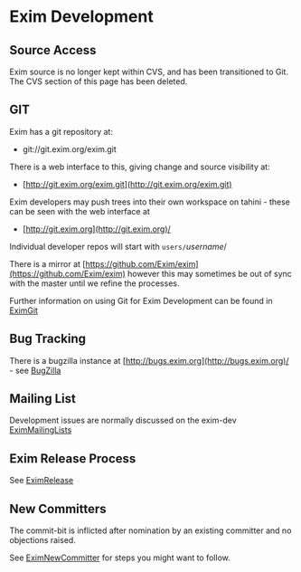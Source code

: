 
Exim Development
================

Source Access
-------------

Exim source is no longer kept within CVS, and has been transitioned to
Git. The CVS section of this page has been deleted.

GIT
---

Exim has a git repository at:
-   git://git.exim.org/exim.git

There is a web interface to this, giving change and source visibility
at:
-   [http://git.exim.org/exim.git](http://git.exim.org/exim.git)

Exim developers may push trees into their own workspace on tahini -
these can be seen with the web interface at
-   [http://git.exim.org](http://git.exim.org)/

Individual developer repos will start with `users/`*username*/

There is a mirror at
[https://github.com/Exim/exim](https://github.com/Exim/exim) however
this may sometimes be out of sync with the master until we refine the
processes.

Further information on using Git for Exim Development can be found in
[EximGit](EximGit)

Bug Tracking
------------

There is a bugzilla instance at
[http://bugs.exim.org](http://bugs.exim.org)/ - see
[BugZilla](BugZilla)

Mailing List
------------

Development issues are normally discussed on the exim-dev
[EximMailingLists](EximMailingLists)

Exim Release Process
--------------------

See [EximRelease](EximRelease)

New Committers
--------------

The commit-bit is inflicted after nomination by an existing committer
and no objections raised.

See [EximNewCommitter](EximNewCommitter) for steps you might want to
follow.
